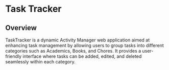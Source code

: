 # Task Tracker
## Overview
TaskTracker is a dynamic Activity Manager web application aimed at enhancing task management by allowing users to group tasks into different categories such as Academics, Books, and Chores. It provides a user-friendly interface where tasks can be added, edited, and deleted seamlessly within each category.
